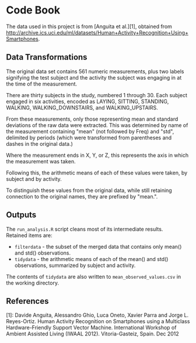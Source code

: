 Code Book
======================
The data used in this project is from [Anguita et al.][1], obtained from
http://archive.ics.uci.edu/ml/datasets/Human+Activity+Recognition+Using+Smartphones.

Data Transformations
--------------------
The original data set contains 561 numeric measurements, plus two labels 
signifying the test subject and the activity the subject was engaging in at
the time of the measurement.

There are thirty subjects in the study, numbered 1 through 30.  Each subject
engaged in six activities, encoded as LAYING, SITTING, STANDING, WALKING,
WALKING_DOWNSTAIRS, and WALKING_UPSTAIRS.

From these measurements, only those representing mean and standard deviations
of the raw data were extracted.  This was determined by name of the measurement
containing "mean" (not followed by Freq) and "std", delimited by periods (which
were transformed from parentheses and dashes in the original data.)

Where the measurement ends in X, Y, or Z, this represents the axis in which
the measurement was taken.

Following this, the arithmetic means of each of these values were taken, by 
subject and by activity.

To distinguish these values from the original data, while still retaining 
connection to the original names, they are prefixed by "mean.".  

Outputs
---------------
The `run_analysis.R` script cleans most of its intermediate results.  
Retained items are:

* `filterdata` - the subset of the merged data that contains only mean() and
    std() observations.
* `tidydata` - the arithmetic means of each of the mean() and std() observations,
    summarized by subject and activity.
    
The contents of `tidydata` are also written to `mean_observed_values.csv` in 
the working directory.


References
---------------

[1]: Davide Anguita, Alessandro Ghio, Luca Oneto, Xavier Parra and Jorge L. Reyes-Ortiz. Human Activity Recognition on Smartphones using a Multiclass Hardware-Friendly Support Vector Machine. International Workshop of Ambient Assisted Living (IWAAL 2012). Vitoria-Gasteiz, Spain. Dec 2012
